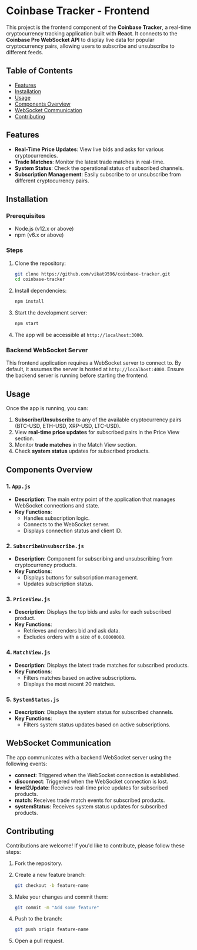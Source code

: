 # Coinbase Tracker - Frontend


This project is the frontend component of the **Coinbase Tracker**, a real-time cryptocurrency tracking application built with **React**. It connects to the **Coinbase Pro WebSocket API** to display live data for popular cryptocurrency pairs, allowing users to subscribe and unsubscribe to different feeds.

## Table of Contents

- [Features](#features)
- [Installation](#installation)
- [Usage](#usage)
- [Components Overview](#components-overview)
- [WebSocket Communication](#websocket-communication)
- [Contributing](#contributing)

## Features

- **Real-Time Price Updates**: View live bids and asks for various cryptocurrencies.
- **Trade Matches**: Monitor the latest trade matches in real-time.
- **System Status**: Check the operational status of subscribed channels.
- **Subscription Management**: Easily subscribe to or unsubscribe from different cryptocurrency pairs.

## Installation

### Prerequisites

- Node.js (v12.x or above)
- npm (v6.x or above)

### Steps

1. Clone the repository:

    ```bash
    git clone https://github.com/vikat9596/coinbase-tracker.git
    cd coinbase-tracker
    ```

2. Install dependencies:

    ```bash
    npm install
    ```

3. Start the development server:

    ```bash
    npm start
    ```

4. The app will be accessible at `http://localhost:3000`.

### Backend WebSocket Server

This frontend application requires a WebSocket server to connect to. By default, it assumes the server is hosted at `http://localhost:4000`. Ensure the backend server is running before starting the frontend.

## Usage

Once the app is running, you can:

1. **Subscribe/Unsubscribe** to any of the available cryptocurrency pairs (BTC-USD, ETH-USD, XRP-USD, LTC-USD).
2. View **real-time price updates** for subscribed pairs in the Price View section.
3. Monitor **trade matches** in the Match View section.
4. Check **system status** updates for subscribed products.

## Components Overview

### 1. `App.js`

- **Description**: The main entry point of the application that manages WebSocket connections and state.
- **Key Functions**:
  - Handles subscription logic.
  - Connects to the WebSocket server.
  - Displays connection status and client ID.

### 2. `SubscribeUnsubscribe.js`

- **Description**: Component for subscribing and unsubscribing from cryptocurrency products.
- **Key Functions**:
  - Displays buttons for subscription management.
  - Updates subscription status.

### 3. `PriceView.js`

- **Description**: Displays the top bids and asks for each subscribed product.
- **Key Functions**:
  - Retrieves and renders bid and ask data.
  - Excludes orders with a size of `0.00000000`.

### 4. `MatchView.js`

- **Description**: Displays the latest trade matches for subscribed products.
- **Key Functions**:
  - Filters matches based on active subscriptions.
  - Displays the most recent 20 matches.

### 5. `SystemStatus.js`

- **Description**: Displays the system status for subscribed channels.
- **Key Functions**:
  - Filters system status updates based on active subscriptions.

## WebSocket Communication

The app communicates with a backend WebSocket server using the following events:

- **connect**: Triggered when the WebSocket connection is established.
- **disconnect**: Triggered when the WebSocket connection is lost.
- **level2Update**: Receives real-time price updates for subscribed products.
- **match**: Receives trade match events for subscribed products.
- **systemStatus**: Receives system status updates for subscribed products.

## Contributing

Contributions are welcome! If you'd like to contribute, please follow these steps:

1. Fork the repository.
2. Create a new feature branch:

    ```bash
    git checkout -b feature-name
    ```

3. Make your changes and commit them:

    ```bash
    git commit -m "Add some feature"
    ```

4. Push to the branch:

    ```bash
    git push origin feature-name
    ```

5. Open a pull request.

